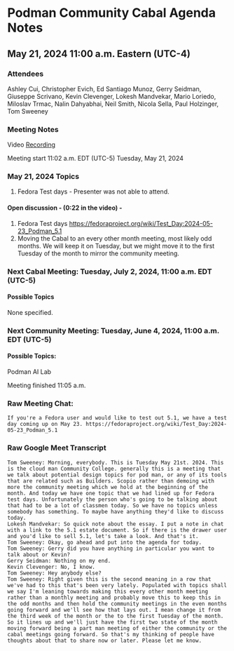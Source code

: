 # Podman Community Cabal Agenda Notes
## May 21, 2024 11:00 a.m. Eastern (UTC-4)

### Attendees
Ashley Cui, Christopher Evich, Ed Santiago Munoz, Gerry Seidman, Giuseppe Scrivano, Kevin Clevenger, Lokesh Mandvekar, Mario Loriedo, Miloslav Trmac, Nalin Dahyabhai, Neil Smith, Nicola Sella, Paul Holzinger, Tom Sweeney


### Meeting Notes
Video [Recording](https://youtu.be/OC4_oCT1cdg)

Meeting start 11:02 a.m. EDT (UTC-5) Tuesday, May 21, 2024

### May 21, 2024 Topics
1.  Fedora Test days - Presenter was not able to attend.


#### Open discussion - (0:22 in the video) -
1. Fedora Test days https://fedoraproject.org/wiki/Test_Day:2024-05-23_Podman_5.1
2. Moving the Cabal to an every other month meeting, most likely odd months.  We will keep it on Tuesday, but we might move it to the first Tuesday of the month to mirror the community meeting.

### Next Cabal Meeting: Tuesday, July 2, 2024, 11:00 a.m. EDT (UTC-5)

#### Possible Topics
None specified.

### Next Community Meeting: Tuesday, June 4, 2024, 11:00 a.m. EDT (UTC-5)

#### Possible Topics:
Podman AI Lab

Meeting finished 11:05 a.m.

### Raw Meeting Chat:

```
If you're a Fedora user and would like to test out 5.1, we have a test day coming up on May 23. https://fedoraproject.org/wiki/Test_Day:2024-05-23_Podman_5.1

```

### Raw Google Meet Transcript

```
Tom Sweeney: Morning, everybody. This is Tuesday May 21st. 2024. This is the cloud man Community College. generally this is a meeting that we talk about potential design topics for pod man, or any of its tools that are related such as Builders. Scopio rather than demoing with more the community meeting which we hold at the beginning of the month. And today we have one topic that we had lined up for Fedora test days. Unfortunately the person who's going to be talking about that had to be a lot of classmen today. So we have no topics unless somebody has something. To maybe have anything they'd like to discuss today.
Lokesh Mandvekar: So quick note about the essay. I put a note in chat with a link to the 5.1 estate document. So if there is the drawer user and you'd like to sell 5.1, let's take a look. And that's it.
Tom Sweeney: Okay, go ahead and put into the agenda for today.
Tom Sweeney: Gerry did you have anything in particular you want to talk about or Kevin?
Gerry Seidman: Nothing on my end.
Kevin Clevenger: No, I know.
Tom Sweeney: Hey anybody else?
Tom Sweeney: Right given this is the second meaning in a row that we've had to this that's been very lately. Populated with topics shall we say I'm leaning towards making this every other month meeting rather than a monthly meeting and probably move this to keep this in the odd months and then hold the community meetings in the even months going forward and we'll see how that lays out. I mean change it from the third week of the month or the to the first Tuesday of the month. So it lines up and we'll just have the first two state of the month moving forward being a part man meeting of either the community or the cabal meetings going forward. So that's my thinking of people have thoughts about that to share now or later. Please let me know.
```
